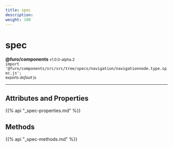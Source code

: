 ```yaml
---
title: spec
description: 
weight: 100
---
```


# spec

**@furo/components** <small>v1.0.0-alpha.2</small>
<br>`import '@furo/components/src/src/tree/specs/navigation/navigationnode.type.spec.js';`<small>
<br>exports *default* js</small>


****



## Attributes and Properties
{{% api "_spec-properties.md" %}}





## Methods
{{% api "_spec-methods.md" %}}

